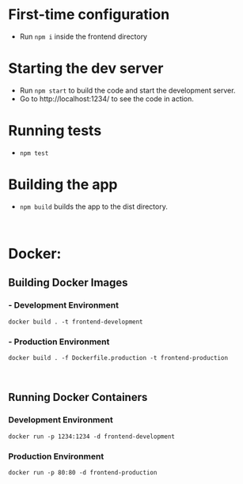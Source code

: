 # First-time configuration
- Run `npm i` inside the frontend directory

# Starting the dev server
- Run `npm start` to build the code and start the development server.
- Go to http://localhost:1234/ to see the code in action.

# Running tests
- `npm test`

# Building the app
- `npm build` builds the app to the dist directory.

<br>

# Docker:

## Building Docker Images
### - Development Environment
`docker build . -t frontend-development`

### - Production Environment
`docker build . -f Dockerfile.production -t frontend-production`

<br>

## Running Docker Containers

### Development Environment
`docker run -p 1234:1234 -d frontend-development`

### Production Environment
`docker run -p 80:80 -d frontend-production` 